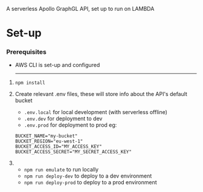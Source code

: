 A serverless Apollo GraphGL API, set up to run on LAMBDA

# Set-up

### Prerequisites

- AWS CLI is set-up and configured

  ***

1. `npm install`
2. Create relevant .env files, these will store info about the API's default bucket

   - `.env.local` for local development (with serverless offline)
   - `.env.dev` for deployment to dev
   - `.env.prod` for deployment to prod
     eg:

   ```
   BUCKET_NAME="my-bucket"
   BUCKET_REGION="eu-west-1"
   BUCKET_ACCESS_ID="MY_ACCESS_KEY"
   BUCKET_ACCESS_SECRET="MY_SECRET_ACCESS_KEY"
   ```

3. - `npm run emulate` to run locally
   - `npm run deploy-dev` to deploy to a dev environment
   - `npm run deploy-prod` to deploy to a prod environment
